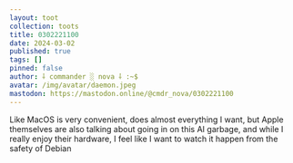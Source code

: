 ```yaml
---
layout: toot
collection: toots
title: 0302221100
date: 2024-03-02
published: true
tags: []
pinned: false
author: ⸸ commander ░ nova ⸸ :~$
avatar: /img/avatar/daemon.jpeg
mastodon: https://mastodon.online/@cmdr_nova/0302221100
---
```


Like MacOS is very convenient, does almost everything I want, but Apple themselves are also talking about going in on this AI garbage, and while I really enjoy their hardware, I feel like I want to watch it happen from the safety of Debian
